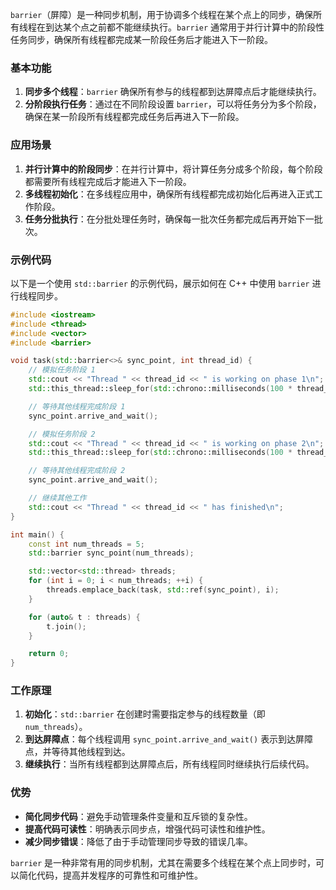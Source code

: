 `barrier`（屏障）是一种同步机制，用于协调多个线程在某个点上的同步，确保所有线程在到达某个点之前都不能继续执行。`barrier` 通常用于并行计算中的阶段性任务同步，确保所有线程都完成某一阶段任务后才能进入下一阶段。

### 基本功能

1. **同步多个线程**：`barrier` 确保所有参与的线程都到达屏障点后才能继续执行。
2. **分阶段执行任务**：通过在不同阶段设置 `barrier`，可以将任务分为多个阶段，确保在某一阶段所有线程都完成任务后再进入下一阶段。

### 应用场景

1. **并行计算中的阶段同步**：在并行计算中，将计算任务分成多个阶段，每个阶段都需要所有线程完成后才能进入下一阶段。
2. **多线程初始化**：在多线程应用中，确保所有线程都完成初始化后再进入正式工作阶段。
3. **任务分批执行**：在分批处理任务时，确保每一批次任务都完成后再开始下一批次。

### 示例代码

以下是一个使用 `std::barrier` 的示例代码，展示如何在 C++ 中使用 `barrier` 进行线程同步。

```cpp
#include <iostream>
#include <thread>
#include <vector>
#include <barrier>

void task(std::barrier<>& sync_point, int thread_id) {
    // 模拟任务阶段 1
    std::cout << "Thread " << thread_id << " is working on phase 1\n";
    std::this_thread::sleep_for(std::chrono::milliseconds(100 * thread_id));

    // 等待其他线程完成阶段 1
    sync_point.arrive_and_wait();

    // 模拟任务阶段 2
    std::cout << "Thread " << thread_id << " is working on phase 2\n";
    std::this_thread::sleep_for(std::chrono::milliseconds(100 * thread_id));

    // 等待其他线程完成阶段 2
    sync_point.arrive_and_wait();

    // 继续其他工作
    std::cout << "Thread " << thread_id << " has finished\n";
}

int main() {
    const int num_threads = 5;
    std::barrier sync_point(num_threads);

    std::vector<std::thread> threads;
    for (int i = 0; i < num_threads; ++i) {
        threads.emplace_back(task, std::ref(sync_point), i);
    }

    for (auto& t : threads) {
        t.join();
    }

    return 0;
}
```

### 工作原理

1. **初始化**：`std::barrier` 在创建时需要指定参与的线程数量（即 `num_threads`）。
2. **到达屏障点**：每个线程调用 `sync_point.arrive_and_wait()` 表示到达屏障点，并等待其他线程到达。
3. **继续执行**：当所有线程都到达屏障点后，所有线程同时继续执行后续代码。

### 优势

- **简化同步代码**：避免手动管理条件变量和互斥锁的复杂性。
- **提高代码可读性**：明确表示同步点，增强代码可读性和维护性。
- **减少同步错误**：降低了由于手动管理同步导致的错误几率。

`barrier` 是一种非常有用的同步机制，尤其在需要多个线程在某个点上同步时，可以简化代码，提高并发程序的可靠性和可维护性。